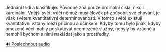 
Jednání třídí a klasifikuje. Původně zná pouze ordinální čísla, nikoli kardinální. Vnější svět, vůči němuž musí člověk přizpůsobit své chování, je však světem kvantitativní determinovanosti. V tomto světě existují kvantitativní vztahy mezi příčinou a účinkem. Kdyby tomu bylo jinak, kdyby omezené věci mohly poskytovat neomezené služby, nebyly by vzácné a nemohli bychom s nimi nakládat jako s prostředky.

[🔊 Poslechnout audio](/data/7-paragraphs/audio/chapter_30/para_003-Jednn-td-a-klasifikuje-Pvodn-zn-pouze-ord.mp3)
